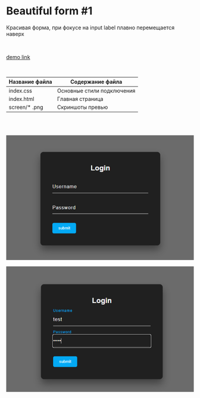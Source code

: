 # Beautiful  form #1

Красивая форма, при фокусе на input label плавно перемещается наверх

<br>

[demo link](https://htmlpreview.github.io/?https://github.com/lKolabrodl/snippets/blob/master/CSS/Form/Beautiful%20%20form%20%231/index.html)

<br>



Название файла  | Содержание файла
----------------|----------------------
index.css       | Основные стили подключения
index.html      | Главная страница
screen/* .png   | Скриншоты превью


<br>
<br>

![Image alt](https://raw.githubusercontent.com/lKolabrodl/snippets/master/CSS/Form/Beautiful%20%20form%20%231/screen/form1.png)

![Image alt](https://raw.githubusercontent.com/lKolabrodl/snippets/master/CSS/Form/Beautiful%20%20form%20%231/screen/form2.png)
